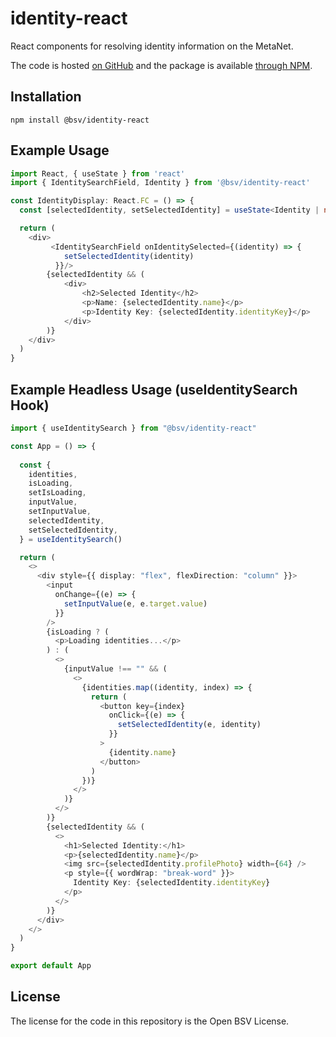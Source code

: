 # identity-react

React components for resolving identity information on the MetaNet.

The code is hosted [on GitHub](https://github.com/bitcoin-sv/identity-react) and the package is available [through NPM](https://www.npmjs.com/package/@bsv/identity-react).

## Installation

    npm install @bsv/identity-react

## Example Usage

```ts
import React, { useState } from 'react'
import { IdentitySearchField, Identity } from '@bsv/identity-react'

const IdentityDisplay: React.FC = () => {
  const [selectedIdentity, setSelectedIdentity] = useState<Identity | null>(null)

  return (
    <div>
         <IdentitySearchField onIdentitySelected={(identity) => {
            setSelectedIdentity(identity)
          }}/>
        {selectedIdentity && (
            <div>
                <h2>Selected Identity</h2>
                <p>Name: {selectedIdentity.name}</p>
                <p>Identity Key: {selectedIdentity.identityKey}</p>
            </div>
        )}
    </div>
  )
}
```

## Example Headless Usage (useIdentitySearch Hook)

```ts
import { useIdentitySearch } from "@bsv/identity-react"

const App = () => {
  
  const {
    identities,
    isLoading,
    setIsLoading,
    inputValue,
    setInputValue,
    selectedIdentity,
    setSelectedIdentity,
  } = useIdentitySearch()

  return (
    <>
      <div style={{ display: "flex", flexDirection: "column" }}>
        <input
          onChange={(e) => {
            setInputValue(e, e.target.value)
          }}
        />
        {isLoading ? (
          <p>Loading identities...</p>
        ) : (
          <>
            {inputValue !== "" && (
              <>
                {identities.map((identity, index) => {
                  return (
                    <button key={index}
                      onClick={(e) => {
                        setSelectedIdentity(e, identity)
                      }}
                    >
                      {identity.name}
                    </button>
                  )
                })}
              </>
            )}
          </>
        )}
        {selectedIdentity && (
          <>
            <h1>Selected Identity:</h1>
            <p>{selectedIdentity.name}</p>
            <img src={selectedIdentity.profilePhoto} width={64} />
            <p style={{ wordWrap: "break-word" }}>
              Identity Key: {selectedIdentity.identityKey}
            </p>
          </>
        )}
      </div>
    </>
  )
}

export default App
```

## License

The license for the code in this repository is the Open BSV License.
